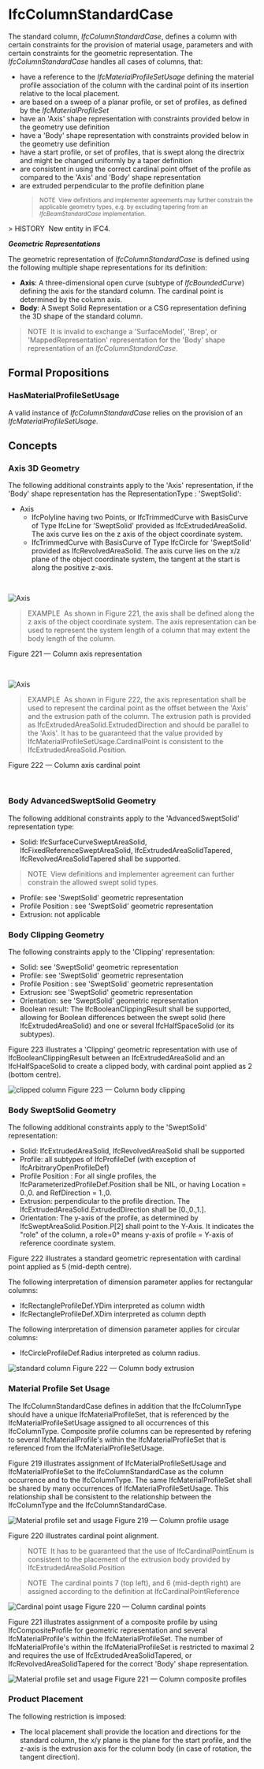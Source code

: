 # IfcColumnStandardCase

The standard column, _IfcColumnStandardCase_, defines a column with certain constraints for the provision of material usage, parameters and with certain constraints for the geometric representation. The _IfcColumnStandardCase_ handles all cases of columns, that:

<ul>
<li>have a reference to the <em>IfcMaterialProfileSetUsage</em>
defining the material profile association of the column with the
cardinal point of its insertion relative to the local
placement.</li>
<li>are based on a sweep of a planar profile, or set of profiles,
as defined by the <em>IfcMaterialProfileSet</em></li>
<li>have an 'Axis' shape representation with constraints provided
below in the geometry use definition</li>
<li>have a 'Body' shape representation with constraints provided
below in the geometry use definition</li>
<li>have a start profile, or set of profiles, that is swept along
the directrix and might be changed uniformly by a taper
definition</li>
<li>are consistent in using the correct cardinal point offset of
the profile as compared to the 'Axis' and 'Body' shape
representation</li>
<li>are extruded perpendicular to the profile definition
plane</li>
<li style="list-style-type:none">
<blockquote class="note"><small>NOTE&nbsp; View definitions and implementer
agreements may further constrain the applicable geometry types,
e.g. by excluding tapering from an <em>IfcBeamStandardCase</em>
implementation.</small></blockquote>
</li>
</ul>
> HISTORY&nbsp; New entity in IFC4.

**_Geometric Representations_**

The geometric representation of _IfcColumnStandardCase_ is defined using the following multiple shape representations for its definition:

* **Axis**: A three-dimensional open curve (subtype of _IfcBoundedCurve_) defining the axis for the standard column. The cardinal point is determined by the column axis.
* **Body**: A Swept Solid Representation or a CSG representation defining the 3D shape of the standard column.

> NOTE&nbsp; It is invalid to exchange a 'SurfaceModel', 'Brep', or 'MappedRepresentation' representation for the 'Body' shape representation of an _IfcColumnStandardCase_.

## Formal Propositions

### HasMaterialProfileSetUsage
A valid instance of _IfcColumnStandardCase_ relies on the provision of an _IfcMaterialProfileSetUsage_.

## Concepts

### Axis 3D Geometry

The following additional constraints apply to the 'Axis'
representation, if the 'Body' shape representation has the
RepresentationType : 'SweptSolid':


* Axis
	+ IfcPolyline having two Points, or
	IfcTrimmedCurve with BasisCurve of Type
	IfcLine for 'SweptSolid' provided as
	IfcExtrudedAreaSolid. The axis curve lies on the z axis of
	the object coordinate system.
	+ IfcTrimmedCurve with BasisCurve of Type
	IfcCircle for 'SweptSolid' provided as
	IfcRevolvedAreaSolid. The axis curve lies on the x/z plane
	of the object coordinate system, the tangent at the start is along
	the positive z-axis.


 


![Axis](../../../../figures/ifccolumnstandardcase_axis-01.png)

> EXAMPLE  As shown in Figure 221, the axis shall be defined along the z axis of
> the object coordinate system. The axis representation can be used to
> represent the system length of a column that may extent the body
> length of the column.


Figure 221 — Column axis representation


 




![Axis](../../../../figures/ifccolumnstandardcase_axis-02.png)

> EXAMPLE  As shown in Figure 222, the axis representation shall be used to represent the cardinal point as the offset between the 'Axis' and the extrusion path of the column. The extrusion path is provided as IfcExtrudedAreaSolid.ExtrudedDirection and should be parallel to the 'Axis'. It has to be guaranteed that the value provided by IfcMaterialProfileSetUsage.CardinalPoint is consistent to the IfcExtrudedAreaSolid.Position.


Figure 222 — Column axis cardinal point


 



### Body AdvancedSweptSolid Geometry

The following additional constraints apply to the
'AdvancedSweptSolid' representation type:


* Solid: IfcSurfaceCurveSweptAreaSolid,
IfcFixedReferenceSweptAreaSolid,
IfcExtrudedAreaSolidTapered,
IfcRevolvedAreaSolidTapered shall be supported.

> NOTE  View definitions and implementer
> agreement can further constrain the allowed swept solid
> types.
* Profile: see 'SweptSolid' geometric
representation
* Profile Position : see 'SweptSolid' geometric
representation
* Extrusion: not applicable

### Body Clipping Geometry

The following constraints apply to the 'Clipping' 
representation:


* Solid: see 'SweptSolid' geometric representation
* Profile: see 'SweptSolid' geometric
representation
* Profile Position : see 'SweptSolid' geometric
representation
* Extrusion: see 'SweptSolid' geometric
representation
* Orientation: see 'SweptSolid' geometric
representation
* Boolean result: The IfcBooleanClippingResult
shall be supported, allowing for Boolean differences between the
swept solid (here IfcExtrudedAreaSolid) and one or several
IfcHalfSpaceSolid (or its subtypes).


Figure 223 illustrates a 'Clipping' geometric representation with use of IfcBooleanClippingResult between
an IfcExtrudedAreaSolid and an IfcHalfSpaceSolid to create a clipped body, with cardinal point applied as 2 (bottom centre).


![clipped column](../../../../figures/ifccolumnstandardcase_clipping-01.png)
Figure 223 — Column body clipping



### Body SweptSolid Geometry

The following additional constraints apply to the 'SweptSolid'
representation:


* Solid: IfcExtrudedAreaSolid,
IfcRevolvedAreaSolid shall be supported
* Profile: all subtypes of IfcProfileDef (with
exception of IfcArbitraryOpenProfileDef)
* Profile Position : For all single profiles, the
IfcParameterizedProfileDef.Position shall be NIL, or
having Location = 0.,0. and RefDirection =
1.,0.
* Extrusion: perpendicular to the profile direction. The
IfcExtrudedAreaSolid.ExtrudedDirection shall be
[0.,0.,1.].
* Orientation: The y-axis of the profile, as determined
by IfcSweptAreaSolid.Position.P[2] shall point to the 
Y-Axis. It indicates the "role" of the column, a role=0°
means y-axis of profile = Y-axis of reference coordinate
system.


Figure 222 illustrates a standard geometric representation with cardinal point applied as 5 (mid-depth centre).


The following interpretation of dimension parameter applies for rectangular columns:


* IfcRectangleProfileDef.YDim interpreted as column width
* IfcRectangleProfileDef.XDim interpreted as column depth


The following interpretation of dimension parameter applies for circular columns:


* IfcCircleProfileDef.Radius interpreted as column radius.


![standard column](../../../../figures/ifccolumnstandardcase_sweptsolid-01.png)
Figure 222 — Column body extrusion



### Material Profile Set Usage

The IfcColumnStandardCase defines in addition that the
IfcColumnType should have a unique
 IfcMaterialProfileSet, that is referenced by the 
IfcMaterialProfileSetUsage assigned to all occurrences of 
this IfcColumnType. 
Composite profile columns can be represented by refering to
several IfcMaterialProfile's within the
IfcMaterialProfileSet that is referenced from the
IfcMaterialProfileSetUsage.


Figure 219 illustrates assignment of IfcMaterialProfileSetUsage and IfcMaterialProfileSet to the IfcColumnStandardCase as the column occurrence and to the IfcColumnType. The same IfcMaterialProfileSet shall be shared by many occurrences of IfcMaterialProfileSetUsage. This relationship shall be consistent to the relationship between the IfcColumnType and the IfcColumnStandardCase.


![Material profile set and usage](../../../../figures/ifccolumnstandardcase-01.png)
Figure 219 — Column profile usage


Figure 220 illustrates cardinal point alignment.



> NOTE  It has to be guaranteed that the use of IfcCardinalPointEnum is consistent to the placement of the
> extrusion body provided by IfcExtrudedAreaSolid.Position



> NOTE  The cardinal points 7 (top left), and 6 (mid-depth right) are assigned according to the
> definition at IfcCardinalPointReference


![Cardinal point usage](../../../../figures/ifccolumnstandardcase_cardinalpoint.png)
Figure 220 — Column cardinal points


Figure 221 illustrates assignment of a composite profile by using IfcCompositeProfile for geometric representation and several IfcMaterialProfile's within the IfcMaterialProfileSet. The number of IfcMaterialProfile's within the IfcMaterialProfileSet is restricted to maximal 2 and requires the use of IfcExtrudedAreaSolidTapered, or IfcRevolvedAreaSolidTapered for the correct 'Body' shape representation.


![Material profile set and usage](../../../../figures/ifccolumnstandardcase-02.png)
Figure 221 — Column composite profiles



### Product Placement

The following restriction is imposed:


* The local placement shall provide the location and directions 
for the standard column, the x/y plane is the plane for the start 
profile, and the z-axis is the extrusion axis for the column body (in
case of rotation, the tangent direction).



